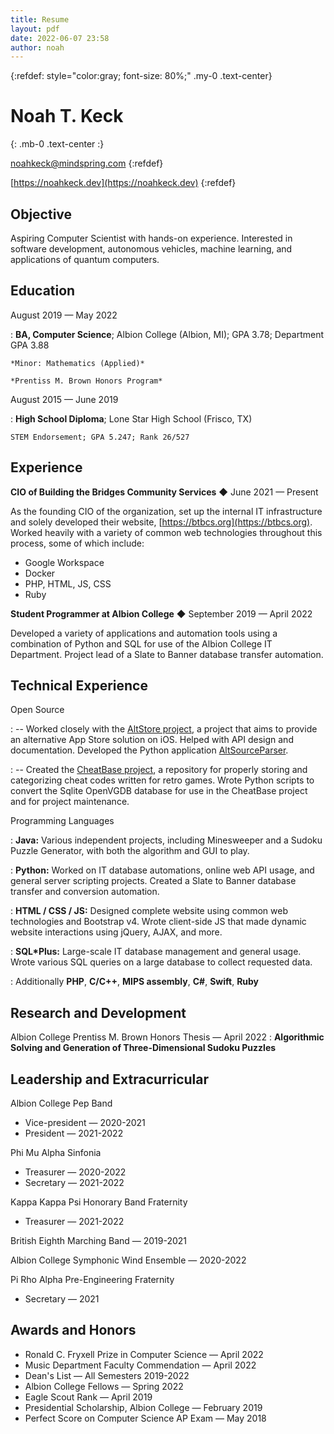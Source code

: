 ```yaml
---
title: Resume
layout: pdf
date: 2022-06-07 23:58
author: noah
---
```


{:refdef: style="color:gray; font-size: 80%;" .my-0 .text-center}

# Noah T. Keck
{: .mb-0 .text-center :}

noahkeck@mindspring.com
{:refdef}

[https://noahkeck.dev](https://noahkeck.dev)
{:refdef}

## Objective

Aspiring Computer Scientist with hands-on experience. Interested in software development, autonomous vehicles, machine learning, and applications of quantum computers.

## Education

August 2019 — May 2022

:   **BA, Computer Science**; Albion College (Albion, MI); GPA 3.78; Department GPA 3.88

    *Minor: Mathematics (Applied)*

    *Prentiss M. Brown Honors Program*

August 2015 — June 2019

:   **High School Diploma**; Lone Star High School (Frisco, TX)

    STEM Endorsement; GPA 5.247; Rank 26/527

## Experience

**CIO of Building the Bridges Community Services** ◆ June 2021 — Present

As the founding CIO of the organization, set up the internal IT infrastructure and solely developed their website, [https://btbcs.org](https://btbcs.org). Worked heavily with a variety of common web technologies throughout this process, some of which include:

* Google Workspace
* Docker
* PHP, HTML, JS, CSS
* Ruby

**Student Programmer at Albion College** ◆ September 2019 — April 2022

Developed a variety of applications and automation tools using a combination of Python and SQL for use of the Albion College IT Department. Project lead of a Slate to Banner database transfer automation.

## Technical Experience

Open Source

:   -- Worked closely with the [AltStore project], a project that aims to provide an alternative App Store solution on iOS. Helped with API design and documentation. Developed the Python application [AltSourceParser].

:   -- Created the [CheatBase project], a repository for properly storing and categorizing cheat codes written for retro games. Wrote Python scripts to convert the Sqlite OpenVGDB database for use in the CheatBase project and for project maintenance.

Programming Languages

:   **Java:** Various independent projects, including Minesweeper and a Sudoku Puzzle Generator, with both the algorithm and GUI to play.

:   **Python:** Worked on IT database automations, online web API usage, and general server scripting projects. Created a Slate to Banner database transfer and conversion automation.

:   **HTML / CSS / JS:** Designed complete website using common web technologies and Bootstrap v4. Wrote client-side JS that made dynamic website interactions using jQuery, AJAX, and more.

:   **SQL*Plus:** Large-scale IT database management and general usage. Wrote various SQL queries on a large database to collect requested data.

:   Additionally **PHP**, **C/C++**, **MIPS assembly**, **C#**, **Swift**, **Ruby**

[AltStore project]: https://github.com/rileytestut/AltStore "AltStore"
[AltSourceParser]: https://github.com/noah978/AltSourceParser "AltSourceParser"
[CheatBase project]: https://github.com/CheatBase/CheatBase "CheatBase"

## Research and Development

Albion College Prentiss M. Brown Honors Thesis — April 2022
:   **Algorithmic Solving and Generation of Three-Dimensional Sudoku Puzzles**

## Leadership and Extracurricular

Albion College Pep Band
* Vice-president — 2020-2021
* President — 2021-2022

Phi Mu Alpha Sinfonia
* Treasurer — 2020-2022
* Secretary — 2021-2022

Kappa Kappa Psi Honorary Band Fraternity
* Treasurer — 2021-2022

British Eighth Marching Band — 2019-2021

Albion College Symphonic Wind Ensemble — 2020-2022

Pi Rho Alpha Pre-Engineering Fraternity
* Secretary — 2021

## Awards and Honors

* Ronald C. Fryxell Prize in Computer Science — April 2022
* Music Department Faculty Commendation — April 2022
* Dean's List — All Semesters 2019-2022
* Albion College Fellows — Spring 2022
* Eagle Scout Rank — April 2019
* Presidential Scholarship, Albion College — February 2019
* Perfect Score on Computer Science AP Exam — May 2018
